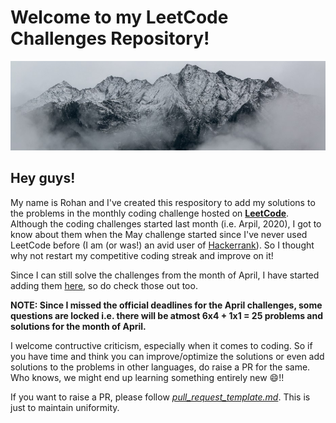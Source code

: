 # Welcome to my LeetCode Challenges Repository!

<img src = "Background Image.jpg">

## Hey guys!

My name is Rohan and I've created this respository to add my solutions to the problems in the monthly coding challenge hosted on [**LeetCode**](https://leetcode.com/explore/). Although the coding challenges started last month (i.e. Arpil, 2020), I got to know about them when the May challenge started since I've never used LeetCode before (I am (or was!) an avid user of [Hackerrank](https://www.hackerrank.com/DeathStroke96)). So I thought why not restart my competitive coding streak and improve on it!

Since I can still solve the challenges from the month of April, I have started adding them [here](April), so do check those out too.

**NOTE: Since I missed the official deadlines for the April challenges, some questions are locked i.e. there will be atmost 6x4 + 1x1 = 25 problems and solutions for the month of April.** 

I welcome contructive criticism, especially when it comes to coding. So if you have time and think you can improve/optimize the solutions or even add solutions to the problems in other languages, do raise a PR for the same. Who knows, we might end up learning something entirely new :smile:!!

If you want to raise a PR, please follow [*pull_request_template.md*](.github/pull_request_template.md). This is just to maintain uniformity.
